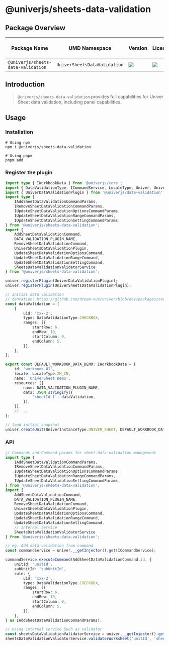 # @univerjs/sheets-data-validation

## Package Overview

| Package Name | UMD Namespace | Version | License | Downloads | Contains CSS | Contains i18n locales |
| --- | --- | --- | --- | --- | :---: | :---: |
| `@univerjs/sheets-data-validation` | `UniverSheetsDataValidation` | [![][npm-version-shield]][npm-version-link] | ![][npm-license-shield] | ![][npm-downloads-shield] | ⭕️ | ⭕️ |

## Introduction

> `@univerjs/sheets-data-validation` provides full capabilities for Univer Sheet data validation, including panel capabilities.

## Usage

### Installation

```shell
# Using npm
npm i @univerjs/sheets-data-validation

# Using pnpm
pnpm add
```

### Register the plugin

```typescript
import type { IWorkbookData } from '@univerjs/core';
import { DataValidationType, ICommandService, LocaleType, Univer, UniverInstanceType } from '@univerjs/core';
import { UniverDataValidationPlugin } from '@univerjs/data-validation';
import type {
    IAddSheetDataValidationCommandParams,
    IRemoveSheetDataValidationCommandParams,
    IUpdateSheetDataValidationOptionsCommandParams,
    IUpdateSheetDataValidationRangeCommandParams,
    IUpdateSheetDataValidationSettingCommandParams,
} from '@univerjs/sheets-data-validation';
import {
    AddSheetDataValidationCommand,
    DATA_VALIDATION_PLUGIN_NAME,
    RemoveSheetDataValidationCommand,
    UniverSheetsDataValidationPlugin,
    UpdateSheetDataValidationOptionsCommand,
    UpdateSheetDataValidationRangeCommand,
    UpdateSheetDataValidationSettingCommand,
    SheetsDataValidationValidatorService
} from '@univerjs/sheets-data-validation';

univer.registerPlugin(UniverDataValidationPlugin);
univer.registerPlugin(UniverSheetsDataValidationPlugin);

// initial data validation
// dentation: https://github.com/dream-num/univer/blob/dev/packages/core/src/types/interfaces/i-data-validation.ts#L48
const dataValidation = [
    {
        uid: 'xxx-2',
        type: DataValidationType.CHECKBOX,
        ranges: [{
            startRow: 6,
            endRow: 10,
            startColumn: 0,
            endColumn: 5,
        }],
    },
];

export const DEFAULT_WORKBOOK_DATA_DEMO: IWorkbookData = {
    id: 'workbook-01',
    locale: LocaleType.ZH_CN,
    name: 'UniverSheet Demo',
    resources: [{
        name: DATA_VALIDATION_PLUGIN_NAME,
        data: JSON.stringify({
            'sheetId-1': dataValidation,
        }),
    }],
    // ...
};

// load initial snapshot
univer.createUnit(UniverInstanceType.UNIVER_SHEET, DEFAULT_WORKBOOK_DATA_DEMO);
```

### API
```typescript
// Commands and Command params for sheet-data-validation management
import type {
    IAddSheetDataValidationCommandParams,
    IRemoveSheetDataValidationCommandParams,
    IUpdateSheetDataValidationOptionsCommandParams,
    IUpdateSheetDataValidationRangeCommandParams,
    IUpdateSheetDataValidationSettingCommandParams,
} from '@univerjs/sheets-data-validation';
import {
    AddSheetDataValidationCommand,
    DATA_VALIDATION_PLUGIN_NAME,
    RemoveSheetDataValidationCommand,
    UniverSheetsDataValidationPlugin,
    UpdateSheetDataValidationOptionsCommand,
    UpdateSheetDataValidationRangeCommand,
    UpdateSheetDataValidationSettingCommand,
    // internal service
    SheetsDataValidationValidatorService
} from '@univerjs/sheets-data-validation';

// eg. Add data validation from command
const commandService = univer.__getInjector().get(ICommandService);

commandService.executeCommand(AddSheetDataValidationCommand.id, {
    unitId: 'unitId',
    subUnitId: 'subUnitId',
    rule: {
        uid: 'xxx-2',
        type: DataValidationType.CHECKBOX,
        ranges: [{
            startRow: 6,
            endRow: 10,
            startColumn: 0,
            endColumn: 5,
        }],
    },
} as IAddSheetDataValidationCommandParams);

// Using internal service Such as validator
const sheetsDataValidationValidatorService = univer.__getInjector().get(SheetsDataValidationValidatorService);
sheetsDataValidationValidatorService.validatorWorksheet('unitId', 'sheetId')
```

<!-- Links -->
[npm-version-shield]: https://img.shields.io/npm/v/@univerjs/sheets-data-validation?style=flat-square
[npm-version-link]: https://npmjs.com/package/@univerjs/sheets-data-validation
[npm-license-shield]: https://img.shields.io/npm/l/@univerjs/sheets-data-validation?style=flat-square
[npm-downloads-shield]: https://img.shields.io/npm/dm/@univerjs/sheets-data-validation?style=flat-square
